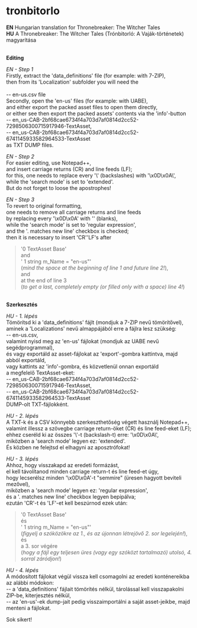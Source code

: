 # tronbitorlo
<strong>EN</strong> Hungarian translation for Thronebreaker: The Witcher Tales</br>
<strong>HU</strong> A Thronebreaker: The Witcher Tales (Trónbitorló: A Vaják-történetek) magyarítása</br></br>

<strong>Editing</strong></br>

<i>EN - Step 1</i></br>
Firstly, extract the 'data_definitions' file (for example: with 7-ZIP),</br>
then from its 'Localization' subfolder you will need the</br></br>
-- en-us.csv file</br>
Secondly, open the 'en-us' files (for example: with UABE),</br>
and either export the packed asset files to open them directly,</br>
or either see then export the packed assets' contents via the 'info'-button</br>
-- en_us-CAB-2bf68cae6734f4a703d7af0814d2cc52-7298506300715917946-TextAsset,</br>
-- en_us-CAB-2bf68cae6734f4a703d7af0814d2cc52-6741145933582964533-TextAsset</br>
as TXT DUMP files.</br>

<i>EN - Step 2</i></br>
For easier editing, use Notepad++,</br>
and insert carriage returns (CR) and line feeds (LF);</br>
for this, one needs to replace every '\\' (backslashes) with '\x0D\x0A\\',</br>
while the 'search mode' is set to 'extended'.</br>
But do not forget to loose the apostrophes!</br>

<i>EN - Step 3</i></br>
To revert to original formatting,</br>
one needs to remove all carriage returns and line feeds</br>
by replacing every '\x0D\x0A' with '' (blanks),</br>
while the 'search mode' is set to 'regular expression',</br>
and the '. matches new line' checkbox is checked;</br>
then it is necessary to insert 'CR''LF's after</br>
> '0 TextAsset Base'</br>
and</br>
> ' 1 string m_Name = "en-us"'</br>
(<i>mind the space at the beginning of line 1 and future line 2!</i>),</br>
and</br>
> at the end of line 3</br>
(<i>to get a last, completely empty (or filled only with a space) line 4!</i>)


</br><strong>Szerkesztés</strong></br>

<i>HU - 1. lépés</i></br>
Tömörítsd ki a 'data_definitions' fájlt (mondjuk a 7-ZIP nevű tömörítővel),</br>
aminek a 'Localizations' nevű almappájából erre a fájlra lesz szükség:</br>
-- en-us.csv,</br>
valamint nyisd meg az 'en-us' fájlokat (mondjuk az UABE nevű segédprogrammal),</br>
és vagy exportáld az asset-fájlokat az 'export'-gombra kattintva, majd abból exportáld,</br>
vagy kattints az 'info'-gombra, és közvetlenül onnan exportáld</br>
a megfelelő TextAsset-eket:</br>
-- en_us-CAB-2bf68cae6734f4a703d7af0814d2cc52-7298506300715917946-TextAsset,</br>
-- en_us-CAB-2bf68cae6734f4a703d7af0814d2cc52-6741145933582964533-TextAsset</br>
DUMP-olt TXT-fájlokként.</br>

<i>HU - 2. lépés</i></br>
A TXT-k és a CSV könnyebb szerkeszthetőség végett használj Notepad++,</br>
valamint illessz a szövegbe carriage return-öket (CR) és line feed-eket (LF);</br>
ehhez cseréld ki az összes '\\'-t (backslash-t) erre: '\x0D\x0A\\',</br>
miközben a 'search mode' legyen ez: 'extended'.</br>
És közben ne felejtsd el elhagyni az aposztrófokat!</br>

<i>HU - 3. lépés</i></br>
Ahhoz, hogy visszakapd az eredeti formázást,</br>
el kell távolítanod minden carriage return-t és line feed-et úgy,</br>
hogy lecserélsz minden '\x0D\x0A'-t "semmire" (üresen hagyott beviteli mezővel),</br>
miközben a 'search mode' legyen ez: 'regular expression',</br>
és a '. matches new line' checkbox legyen bepipálva;</br>
ezután 'CR'-t és 'LF'-et kell beszúrnod ezek után:</br>
> '0 TextAsset Base'</br>
és</br>
> ' 1 string m_Name = "en-us"'</br>
(<i>figyelj a szóközökre az 1., és az újonnan létrejövő 2. sor legelején!</i>),</br>
és</br>
> a 3. sor végére</br>
(<i>hogy a fájl egy teljesen üres (vagy egy szóközt tartalmazó) utolsó, 4. sorral záródjon!</i>)

<i>HU - 4. lépés</i></br>
A módosított fájlokat végül vissza kell csomagolni az eredeti konténereikba az alábbi módokon:</br>
-- a 'data_definitions' fájlait tömörítés nélkül, tárolással kell visszapakolni ZIP-be, kiterjesztés nélkül,</br>
-- az 'en-us'-ek dump-jait pedig visszaimportálni a saját asset-jeikbe, majd menteni a fájlokat.</br>

Sok sikert!</br>
